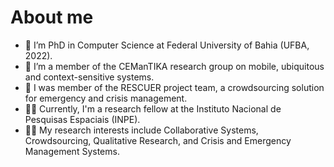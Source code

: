 # About me

<!--**ctamp2000/ctamp2000** is a ✨ _special_ ✨ repository because its `README.md` (this file) appears on your GitHub profile.-->

- 🔭 I’m PhD in Computer Science at Federal University of Bahia (UFBA, 2022).
- 🌱 I’m a member of the CEManTIKA research group on mobile, ubiquitous and context-sensitive systems.
- 👯 I was member of the RESCUER project team, a crowdsourcing solution for emergency and crisis management. 
- 👩‍💻 Currently, I'm a research fellow at the Instituto Nacional de Pesquisas Espaciais (INPE).
- 🕵️‍♀️ My research interests include Collaborative Systems, Crowdsourcing, Qualitative Research, and Crisis and Emergency Management Systems.
<!-- - 📫 How to reach me: ...
- 😄 Pronouns: ...
- ⚡ Fun fact: ... -->

